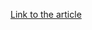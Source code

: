 [Link to the article](https://www.akamai.com/blog/security-research/2024/feb/scanning-activity-ivanti-cve-february-2024)
